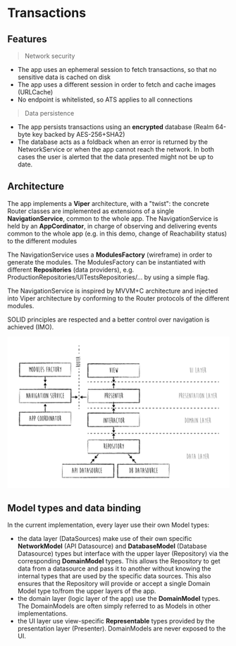 # Transactions
## Features


> Network security

 - The app uses an ephemeral session to fetch transactions, so that no sensitive data is cached on disk
 - The app uses a different session in order to fetch and cache images (URLCache)
 - No endpoint is whitelisted, so ATS applies to all connections
 
 > Data persistence
 >
 - The app persists transactions using an **encrypted** database (Realm 64-byte key backed by AES-256+SHA2)
 - The database acts as a foldback when an error is returned by the NetworkService or when the app cannot reach the network. In both cases the user is alerted that the data presented might not be up to date.

 ## Architecture
 >
 The app implements a **Viper** architecture, with a "twist": the concrete Router classes are implemented as extensions of a single **NavigationService**, common to the whole app. The NavigationService is held by an **AppCordinator**, in charge of observing and delivering events common to the whole app (e.g. in this demo, change of Reachability status) to the different modules

 The NavigationService uses a **ModulesFactory** (wireframe) in order to generate the modules. The ModulesFactory can be instantiated with different **Repositories** (data providers), e.g. ProductionRepositories/UITestsRepositories/... by using a simple flag.

The NavigationService is inspired by MVVM+C architecture and injected into  Viper architecture by conforming to the  Router protocols of the different modules.

SOLID principles are respected and a better control over navigation is achieved (IMO).

![alternativetext](githubResources/architecture.jpg)

## Model types and data binding

 In the current implementation, every layer use their own Model types:
 - the data layer (DataSources) make use of their own specific **NetworkModel** (API Datasource) and **DatabaseModel** (Database Datasource) types but interface with the upper layer (Repository) via the corresponding **DomainModel** types. 
 This allows the Repository to get data from a datasource and pass it to another without knowing the internal types that are used by the specific data sources.
This also ensures that the Repository will provide or accept a single Domain Model type to/from the upper layers of the app.
 - the domain layer (logic layer of the app) use the **DomainModel** types. The DomainModels are often simply referred to as Models in other implementations.
 - the UI layer use view-specific **Representable** types provided by the presentation layer (Presenter). DomainModels are never exposed to the UI. 

